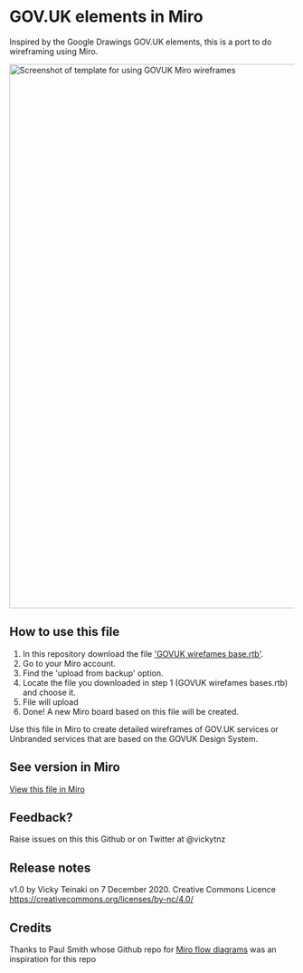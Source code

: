 # GOV.UK elements in Miro
Inspired by the Google Drawings GOV.UK elements, this is a port to do wireframing using Miro.

<img width="961" alt="Screenshot of template for using GOVUK Miro wireframes" src="https://raw.githubusercontent.com/vickytnz/govuk-elements-miro/main/example.png">

## How to use this file
1. In this repository download the file <a href="https://github.com/vickytnz/govuk-elements-miro/blob/main/GOV.UK%20wireframes%20base.rtb">'GOVUK wirefames base.rtb'</a>.
2. Go to your Miro account.
3. Find the 'upload from backup' option.
4. Locate the file you downloaded in step 1 (GOVUK wirefames bases.rtb) and choose it.
5. File will upload
6. Done! A new Miro board based on this file will be created.

Use this file in Miro to create detailed wireframes of GOV.UK services or Unbranded services that are based on the GOVUK Design System.

## See version in Miro
<a href="https://miro.com/app/board/o9J_kuA59lQ=/">View this file in Miro</a>

## Feedback?
Raise issues on this this Github or on Twitter at @vickytnz

## Release notes
v1.0 by Vicky Teinaki on 7 December 2020. Creative Commons Licence https://creativecommons.org/licenses/by-nc/4.0/

## Credits
Thanks to Paul Smith whose Github repo for [Miro flow diagrams](https://github.com/paulmsmith/govuk-designsystem-flow-diagram-miro) was an inspiration for this repo
